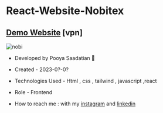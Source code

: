 # React-Website-Nobitex
## [Demo Website](https://react-website-nobitex.vercel.app/) [vpn]

![nobi](https://github.com/p-stn/React-Website-Nobitex/assets/63667741/020e5b8b-0291-4171-99ab-c079f100aa20)






- Developed by Pooya Saadatian 🤙

-  Created - 2023-0?-0?

- Technologies Used - Html , css , tailwind , javascript ,react 

- Role - Frontend

- How to reach me : with my [instagram](https://instagram.com/poya_saadatian) and [linkedin](https://linkedin.com/in/pooya-saadatian-35ab24278)

